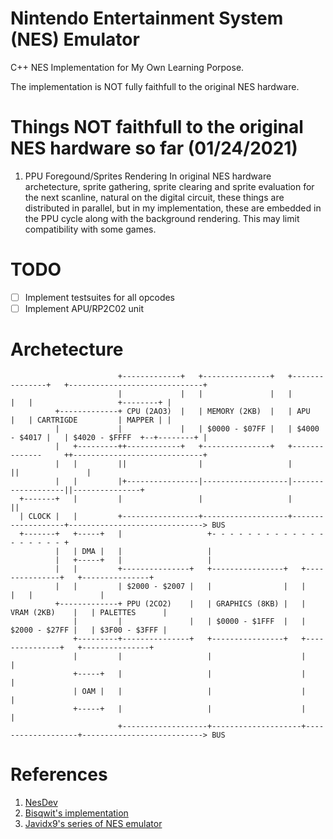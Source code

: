 # Nintendo Entertainment System (NES) Emulator

C++ NES Implementation for My Own Learning Porpose.

The implementation is NOT fully faithfull to the original NES hardware.

# Things NOT faithfull to the original NES hardware so far (01/24/2021)

1. PPU Foregound/Sprites Rendering
 In original NES hardware archetecture, sprite gathering, sprite clearing and sprite evaluation for the next scanline,
natural on the digital circuit, these things are distributed in parallel, but in my implementation, these are embedded
in the PPU cycle along with the background rendering. This may limit compatibility with some games.

# TODO

- [ ] Implement testsuites for all opcodes
- [ ] Implement APU/RP2C02 unit

# Archetecture

```
                        +-------------+   +---------------+   +---------------+   +------------------------------+
                        |             |   |               |   |               |   |                   +--------+ |
          +-------------+ CPU (2AO3)  |   | MEMORY (2KB)  |   | APU           |   | CARTRIGDE         | MAPPER | |
          |             |             |   | $0000 - $07FF |   | $4000 - $4017 |   | $4020 - $FFFF  +--+--------+ |
          |   +---------++------------+   +---------------+   +--------------     ++-----------------------------+
          |   |         ||                |                   |                   ||               |
          |   |         |+----------------|-------------------|-------------------||---------------+
  +-------+   |         |                 |                   |                   ||
  | CLOCK |   |         +-----------------+-------------------+-------------------+------------------------------> BUS
  +-------+   +-----+   |                   +- - - - - - - - - - - - - - - - - - - +
          |   | DMA |   |                   |
          |   +-----+   |                   |
          |   |         +---------------+   +----------------+   +---------------+   +---------------+
          |   |         | $2000 - $2007 |   |                |   |               |   |               |
          +-------------+ PPU (2CO2)    |   | GRAPHICS (8KB) |   | VRAM (2KB)    |   | PALETTES      |
              |         |               |   | $0000 - $1FFF  |   | $2000 - $27FF |   | $3F00 - $3FFF |
              +---------+---------------+   +----------------+   +---------------+   +---------------+
              |         |                   |                    |                   |
              +-----+   |                   |                    |                   |
              | OAM |   |                   |                    |                   |
              +-----+   |                   |                    |                   |
                        +-------------------+--------------------+-------------------+---------------------------> BUS
```

# References

1. [NesDev](http://nesdev.com/)
2. [Bisqwit's implementation](https://bisqwit.iki.fi/jutut/kuvat/programming_examples/nesemu1/)
3. [Javidx9's series of NES emulator](https://www.youtube.com/watch?v=F8kx56OZQhg)

